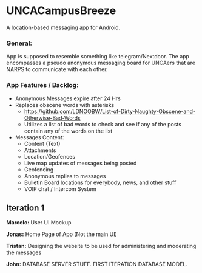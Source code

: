 # UNCACampusBreeze
A location-based messaging app for Android.

### General:
App is supposed to resemble something like telegram/Nextdoor. The app encompasses a pseudo anonymous messaging board for UNCAers that are NARPS to communicate with each other.

### App Features / Backlog:
- Anonymous Messages expire after 24 Hrs
- Replaces obscene words with asterisks
  - https://github.com/LDNOOBW/List-of-Dirty-Naughty-Obscene-and-Otherwise-Bad-Words
  - Utilizes a list of bad words to check and see if any of the posts contain any of the words on the list
- Messages Content:
    - Content (Text)
    - Attachments
    - Location/Geofences
    - Live map updates of messages being posted
    - Geofencing
    - Anonymous replies to messages
    - Bulletin Board locations  for everybody, news, and other stuff
    - VOIP chat / Intercom System

## Iteration 1
**Marcelo:** User UI Mockup

**Jonas:** Home Page of App (Not the main UI)

**Tristan:** Designing the website to be used for administering and moderating the messages

**John:**  DATABASE SERVER STUFF. FIRST ITERATION DATABASE MODEL.
